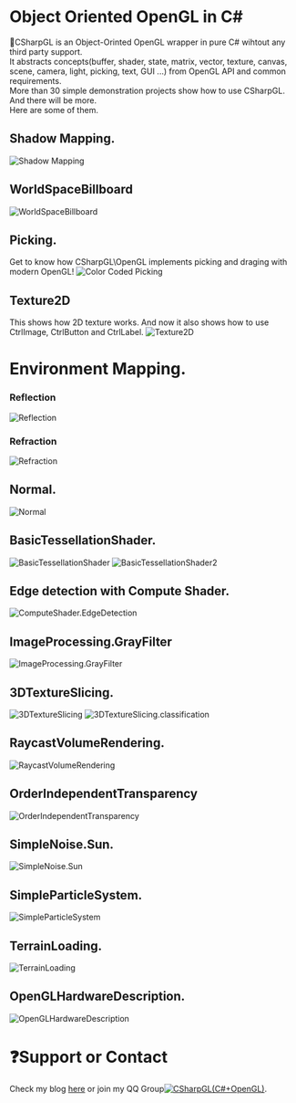 # Object Oriented OpenGL in C\#   
:green_apple:CSharpGL is an Object-Orinted OpenGL wrapper in pure C# wihtout any third party support.  
It abstracts concepts(buffer, shader, state, matrix, vector, texture, canvas, scene, camera, light, picking, text, GUI ...) from OpenGL API and common requirements.  
More than 30 simple demonstration projects show how to use CSharpGL. And there will be more.  
Here are some of them.
## Shadow Mapping.
![Shadow Mapping](https://github.com/bitzhuwei/CSharpGL/blob/master/Demos/ShadowMapping/ShadowMapping.png?raw=true)
## WorldSpaceBillboard
![WorldSpaceBillboard](https://github.com/bitzhuwei/CSharpGL/blob/master/Demos/WorldSpaceBillboard/WorldSpaceBillboard.png?raw=true)
## Picking.
Get to know how CSharpGL\OpenGL implements picking and draging with modern OpenGL!
![Color Coded Picking](https://github.com/bitzhuwei/CSharpGL/blob/master/Demos/ColorCodedPicking/ColorCodedPicking.png?raw=true)
## Texture2D
This shows how 2D texture works.
And now it also shows how to use CtrlImage, CtrlButton and CtrlLabel.
![Texture2D](https://github.com/bitzhuwei/CSharpGL/blob/master/Demos/Texture2D/Texture2D.gif?raw=true)
# Environment Mapping.
### Reflection
![Reflection](https://github.com/bitzhuwei/CSharpGL/blob/master/Demos/EnvironmentMapping/Reflection.png?raw=true)
### Refraction
![Refraction](https://github.com/bitzhuwei/CSharpGL/blob/master/Demos/EnvironmentMapping/Refraction.png?raw=true)
## Normal.
![Normal](https://github.com/bitzhuwei/CSharpGL/blob/master/Demos/Normal/Normal.png?raw=true)
## BasicTessellationShader.
![BasicTessellationShader](https://github.com/bitzhuwei/CSharpGL/blob/master/Demos/BasicTessellationShader/BasicTessellationShader.png?raw=true)
![BasicTessellationShader2](https://github.com/bitzhuwei/CSharpGL/blob/master/Demos/BasicTessellationShader/BasicTessellationShader2.png?raw=true)
## Edge detection with Compute Shader.
![ComputeShader.EdgeDetection](https://github.com/bitzhuwei/CSharpGL/blob/master/Demos/ComputeShader.EdgeDetection/ComputeShader.EdgeDetection.png?raw=true)
## ImageProcessing.GrayFilter
![ImageProcessing.GrayFilter](https://github.com/bitzhuwei/CSharpGL/blob/master/Demos/ImageProcessing.GrayFilter/ImageProcessing.GrayFilter.png?raw=true)
## 3DTextureSlicing.
![3DTextureSlicing](https://github.com/bitzhuwei/CSharpGL/blob/master/Demos/3DTextureSlicing/3DTextureSlicing.png?raw=true)
![3DTextureSlicing.classification](https://github.com/bitzhuwei/CSharpGL/blob/master/Demos/3DTextureSlicing/3DTextureSlicing.classification.png?raw=true)
## RaycastVolumeRendering.
![RaycastVolumeRendering](https://github.com/bitzhuwei/CSharpGL/blob/master/Demos/RaycastVolumeRendering/RaycastVolumeRendering.png?raw=true)
## OrderIndependentTransparency
![OrderIndependentTransparency](https://github.com/bitzhuwei/CSharpGL/blob/master/Demos/OrderIndependentTransparency/OrderIndependentTransparency.png?raw=true)
## SimpleNoise.Sun.
![SimpleNoise.Sun](https://github.com/bitzhuwei/CSharpGL/blob/master/Demos/SimpleNoise.Sun/SimpleNoise.Sun.png?raw=true)
## SimpleParticleSystem.
![SimpleParticleSystem](https://github.com/bitzhuwei/CSharpGL/blob/master/Demos/SimpleParticleSystem/SimpleParticleSystem.png?raw=true)
## TerrainLoading.
![TerrainLoading](https://github.com/bitzhuwei/CSharpGL/blob/master/Demos/TerrainLoading/TerrainLoading.png?raw=true)
## OpenGLHardwareDescription.
![OpenGLHardwareDescription](https://github.com/bitzhuwei/CSharpGL/blob/master/Demos/OpenGLHardwareDescription/OpenGLHardwareDescription.png?raw=true)
# :question:Support or Contact
Check my blog [here](http://www.cnblogs.com/bitzhuwei/) or join my QQ Group<a target="_blank" href="http://shang.qq.com/wpa/qunwpa?idkey=98131e619f6da03b96ad2213a1278da4fdd05b42a58d053125ce6ba76cf991f9"><img border="0" src="http://pub.idqqimg.com/wpa/images/group.png" alt="CSharpGL(C#+OpenGL)" title="CSharpGL(C#+OpenGL)"></a>.